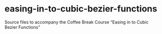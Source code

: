 # easing-in-to-cubic-bezier-functions
Source files to accompany the Coffee Break Course “Easing in to Cubic Bezier Functions”
